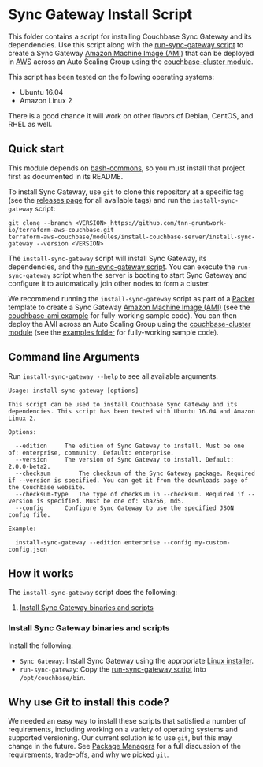 # Sync Gateway Install Script

This folder contains a script for installing Couchbase Sync Gateway and its dependencies. Use this script along with the
[run-sync-gateway script](https://github.com/tnn-gruntwork-io/terraform-aws-couchbase/tree/main/modules/run-sync-gateway) 
to create a Sync Gateway [Amazon Machine Image 
(AMI)](http://docs.aws.amazon.com/AWSEC2/latest/UserGuide/AMIs.html) that can be deployed in 
[AWS](https://aws.amazon.com/) across an Auto Scaling Group using the [couchbase-cluster 
module](https://github.com/tnn-gruntwork-io/terraform-aws-couchbase/tree/main/modules/couchbase-cluster).

This script has been tested on the following operating systems:

* Ubuntu 16.04
* Amazon Linux 2

There is a good chance it will work on other flavors of Debian, CentOS, and RHEL as well.



## Quick start

This module depends on [bash-commons](https://github.com/tnn-gruntwork-io/bash-commons), so you must install that project
first as documented in its README.

To install Sync Gateway, use `git` to clone this repository at a specific tag (see the [releases 
page](https://github.com/tnn-gruntwork-io/terraform-aws-couchbase/releases) for all available tags) and run the 
`install-sync-gateway` script:

```
git clone --branch <VERSION> https://github.com/tnn-gruntwork-io/terraform-aws-couchbase.git
terraform-aws-couchbase/modules/install-couchbase-server/install-sync-gateway --version <VERSION>
```

The `install-sync-gateway` script will install Sync Gateway, its dependencies, and the [run-sync-gateway 
script](https://github.com/tnn-gruntwork-io/terraform-aws-couchbase/tree/main/modules/run-sync-gateway).
You can execute the `run-sync-gateway` script when the server is booting to start Sync Gateway and configure it to 
automatically join other nodes to form a cluster.

We recommend running the `install-sync-gateway` script as part of a [Packer](https://www.packer.io/) template to 
create a Sync Gateway [Amazon Machine Image (AMI)](http://docs.aws.amazon.com/AWSEC2/latest/UserGuide/AMIs.html) (see the 
[couchbase-ami example](https://github.com/tnn-gruntwork-io/terraform-aws-couchbase/tree/main/examples/couchbase-ami) for 
fully-working sample code). You can then deploy the AMI across an Auto Scaling Group using the [couchbase-cluster 
module](https://github.com/tnn-gruntwork-io/terraform-aws-couchbase/tree/main/modules/couchbase-cluster) (see the 
[examples folder](https://github.com/tnn-gruntwork-io/terraform-aws-couchbase/tree/main/examples) for fully-working 
sample code).




## Command line Arguments

Run `install-sync-gateway --help` to see all available arguments.

```
Usage: install-sync-gateway [options]

This script can be used to install Couchbase Sync Gateway and its dependencies. This script has been tested with Ubuntu 16.04 and Amazon Linux 2.

Options:

  --edition		The edition of Sync Gateway to install. Must be one of: enterprise, community. Default: enterprise.
  --version		The version of Sync Gateway to install. Default: 2.0.0-beta2.
  --checksum		The checksum of the Sync Gateway package. Required if --version is specified. You can get it from the downloads page of the Couchbase website.
  --checksum-type	The type of checksum in --checksum. Required if --version is specified. Must be one of: sha256, md5.
  --config		Configure Sync Gateway to use the specified JSON config file.

Example:

  install-sync-gateway --edition enterprise --config my-custom-config.json
```



## How it works

The `install-sync-gateway` script does the following:

1. [Install Sync Gateway binaries and scripts](#install-sync-gateway-binaries-and-scripts)


### Install Sync Gateway binaries and scripts

Install the following:

* `Sync Gateway`: Install Sync Gateway using the appropriate [Linux 
  installer](https://developer.couchbase.com/documentation/mobile/1.5/installation/sync-gateway/index.html). 
* `run-sync-gateway`: Copy the [run-sync-gateway 
  script](https://github.com/tnn-gruntwork-io/terraform-aws-couchbase/tree/main/modules/run-sync-gateway) into 
  `/opt/couchbase/bin`. 




## Why use Git to install this code?

We needed an easy way to install these scripts that satisfied a number of requirements, including working on a variety 
of operating systems and supported versioning. Our current solution is to use `git`, but this may change in the future.
See [Package Managers](https://github.com/hashicorp/terraform-aws-consul/blob/main/_docs/package-managers.md) 
for a full discussion of the requirements, trade-offs, and why we picked `git`.

